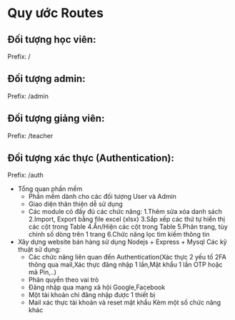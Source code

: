 # Quy ước Routes

## Đối tượng học viên:

Prefix: /

## Đối tượng admin:

Prefix: /admin

## Đối tượng giảng viên:

Prefix: /teacher

## Đối tượng xác thực (Authentication):

Prefix: /auth
- Tổng quan phần mềm
  + Phần mềm dành cho các đối tượng User và Admin
  + Giao diện thân thiện dễ sử dụng
  + Các module có đầy đủ các chức năng:
    1.Thêm sửa xóa danh sách
    2.Import, Export bằng file excel (xlsx)
    3.Sắp xếp các thứ tự hiển thị các cột trong Table
    4.Ẩn/Hiện các cột trong Table
    5.Phân trang, tùy chỉnh số dòng trên 1 trang
    6.Chức năng lọc tìm kiếm thông tin 
- Xây dựng website bán hàng sử dụng Nodejs + Express + Mysql Các kỹ thuật sử dụng:
  + Các chức năng liên quan đến Authentication(Xác thực 2 yếu tố 2FA thông qua mail,Xác thực đăng nhập 1 lần,Mật khẩu 1 lần OTP hoặc mã Pin,..)
  + Phân quyền theo vai trò 
  + Đăng nhập qua mạng xã hội Google,Facebook
  + Một tài khoản chỉ đăng nhập được 1 thiết bị
  + Mail xác thực tài khoản và reset mật khẩu Kèm một số chức năng khác
